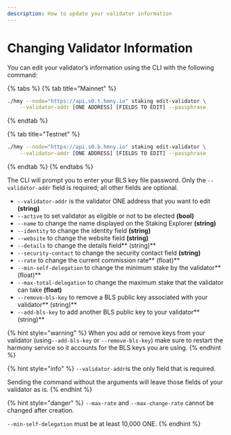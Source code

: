 ```yaml
---
description: How to update your validator information
---
```


# Changing Validator Information

You can edit your validator’s information using the CLI with the following command:

{% tabs %}
{% tab title="Mainnet" %}
```bash
./hmy --node="https://api.s0.t.hmny.io" staking edit-validator \
    --validator-addr [ONE ADDRESS] [FIELDS TO EDIT] --passphrase
```
{% endtab %}

{% tab title="Testnet" %}
```bash
./hmy --node="https://api.s0.b.hmny.io" staking edit-validator \
    --validator-addr [ONE ADDRESS] [FIELDS TO EDIT] --passphrase
```
{% endtab %}
{% endtabs %}

The CLI will prompt you to enter your BLS key file password. Only the `--validator-addr` field is required; all other fields are optional.

* `--validator-addr` is the validator ONE address that you want to edit **(string)**
* `--active` to set validator as eligible or not to be elected **(bool)**
* `--name` to change the name displayed on the Staking Explorer **(string)**
* `--identity` to change the identity field **(string)**
* `--website` to change the website field **(string)**
* `--details` to change the details field** (string)**
* `--security-contact` to change the security contact field **(string)**
* `--rate` to change the current commission rate** (float)**
* `--min-self-delegation` to change the minimum stake by the validator** (float)**
* `--max-total-delegation` to change the maximum stake that the validator can take **(float)**
* `--remove-bls-key` to remove a BLS public key associated with your validator** (string)**
* `--add-bls-key` to add another BLS public key to your validator** (string)**

{% hint style="warning" %}
When you add or remove keys from your validator (using`--add-bls-key` or `--remove-bls-key`) make sure to restart the harmony service so it accounts for the BLS keys you are using.
{% endhint %}

{% hint style="info" %}
`--validator-addr`is the only field that is required.

Sending the command without the arguments will leave those fields of your validator as is.
{% endhint %}

{% hint style="danger" %}
`--max-rate` and `--max-change-rate` cannot be changed after creation.

`--min-self-delegation` must be at least 10,000 ONE.
{% endhint %}
